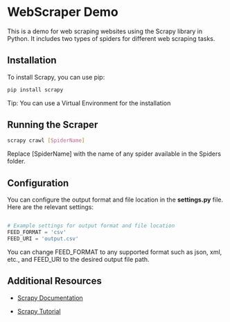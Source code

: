 # WebScraper Demo

This is a demo for web scraping websites using the Scrapy library in Python. It includes two types of spiders for different web scraping tasks.

## Installation

To install Scrapy, you can use pip:

```bash
pip install scrapy
```
Tip: You can use a Virtual Environment for the installation

## Running the Scraper

```bash
scrapy crawl [SpiderName]
```

Replace [SpiderName] with the name of any spider available in the Spiders folder.

## Configuration

You can configure the output format and file location in the **settings.py** file. Here are the relevant settings:

```py

# Example settings for output format and file location
FEED_FORMAT = 'csv'
FEED_URI = 'output.csv'

```

You can change FEED_FORMAT to any supported format such as json, xml, etc., and FEED_URI to the desired output file path.


## Additional Resources

* [Scrapy Documentation](https://docs.scrapy.org/en/latest/)

* [Scrapy Tutorial](https://docs.scrapy.org/en/latest/intro/tutorial.html)
